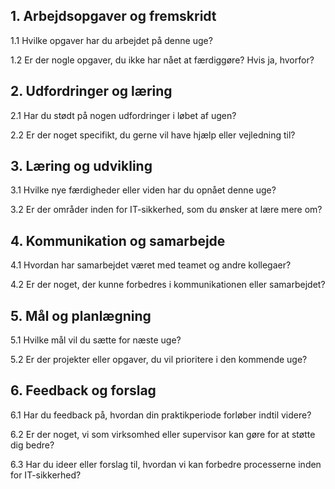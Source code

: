 ## 1. Arbejdsopgaver og fremskridt

1.1 Hvilke opgaver har du arbejdet på denne uge?

1.2 Er der nogle opgaver, du ikke har nået at færdiggøre? Hvis ja, hvorfor?

## **2. Udfordringer og læring**

2.1 Har du stødt på nogen udfordringer i løbet af ugen?

2.2 Er der noget specifikt, du gerne vil have hjælp eller vejledning til?

## **3. Læring og udvikling**

3.1 Hvilke nye færdigheder eller viden har du opnået denne uge?

3.2 Er der områder inden for IT-sikkerhed, som du ønsker at lære mere om?

## **4. Kommunikation og samarbejde**

4.1 Hvordan har samarbejdet været med teamet og andre kollegaer?

4.2 Er der noget, der kunne forbedres i kommunikationen eller samarbejdet?

## **5. Mål og planlægning**

5.1 Hvilke mål vil du sætte for næste uge?

5.2 Er der projekter eller opgaver, du vil prioritere i den kommende uge?

## **6. Feedback og forslag**

6.1 Har du feedback på, hvordan din praktikperiode forløber indtil videre?

6.2 Er der noget, vi som virksomhed eller supervisor kan gøre for at støtte dig bedre?

6.3 Har du ideer eller forslag til, hvordan vi kan forbedre processerne inden for IT-sikkerhed?